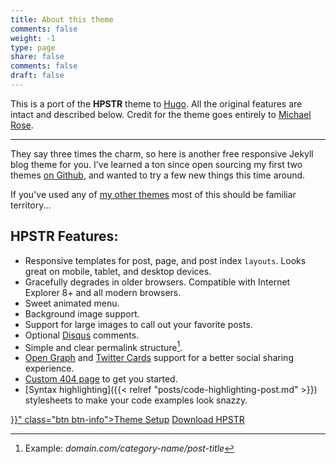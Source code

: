 ```yaml
---
title: About this theme
comments: false
weight: -1
type: page
share: false
comments: false
draft: false
---
```

This is a port of the **HPSTR** theme to [Hugo](https://gohugo.io). All the original features are intact and described below. Credit for the theme goes entirely to [Michael Rose](http://github.com/mmistakes).

---
They say three times the charm, so here is another free responsive Jekyll blog theme for you. I've learned a ton since open sourcing my first two themes [on Github](http://github.com/mmistakes), and wanted to try a few new things this time around.

If you've used any of [my other themes](http://mademistakes.com/work/jekyll-themes/) most of this should be familiar territory...

## HPSTR Features:

* Responsive templates for post, page, and post index `layouts`. Looks great on mobile, tablet, and desktop devices.
* Gracefully degrades in older browsers. Compatible with Internet Explorer 8+ and all modern browsers.
* Sweet animated menu.
* Background image support.
* Support for large images to call out your favorite posts.
* Optional [Disqus](http://disqus.com) comments.
* Simple and clear permalink structure[^1].
* [Open Graph](https://developers.facebook.com/docs/opengraph/) and [Twitter Cards](https://dev.twitter.com/docs/cards) support for a better social sharing experience.
* [Custom 404 page](/404.html) to get you started.
* [Syntax highlighting]({{< relref "posts/code-highlighting-post.md" >}}) stylesheets to make your code examples look snazzy.

<div markdown="0"><a href="{{< relref "theme-setup.md" >}}" class="btn btn-info">Theme Setup</a> <a href="https://github.com/dldx/hpstr-hugo-theme" class="btn btn-success">Download HPSTR</a></div>

[^1]: Example: *domain.com/category-name/post-title*
